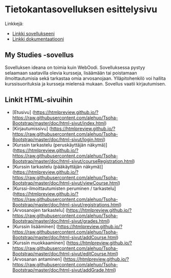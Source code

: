 # Tietokantasovelluksen esittelysivu

Linkkejä:

* [Linkki sovellukseeni](https://ahuotala.users.cs.helsinki.fi/oodi)
* [Linkki dokumentaatiooni](https://github.com/alehuo/Tsoha-Bootstrap/blob/master/doc/dokumentaatio.pdf)

## My Studies -sovellus

Sovelluksen ideana on toimia kuin WebOodi. Sovelluksessa pystyy selaamaan saatavilla olevia kursseja, lisäämään tai poistamaan ilmoittautumisia sekä tarkastaa omia arvosanojaan. Ylläpitohenkilö voi hallita kurssisuorituksia ja kursseja mielensä mukaan. Sovellus vaatii kirjautumisen.

## Linkit HTML-sivuihin

* [Etusivu] (https://htmlpreview.github.io/?https://raw.githubusercontent.com/alehuo/Tsoha-Bootstrap/master/doc/html-sivut/index.html)
* [Kirjautumissivu] (https://htmlpreview.github.io/?https://raw.githubusercontent.com/alehuo/Tsoha-Bootstrap/master/doc/html-sivut/login.html)
* [Kurssin tarkastelu (peruskäyttäjän näkymä)] (https://htmlpreview.github.io/?https://raw.githubusercontent.com/alehuo/Tsoha-Bootstrap/master/doc/html-sivut/courseRegistration.html)
* [Kurssin tarkastelu (pääkäyttäjän näkymä)] (https://htmlpreview.github.io/?https://raw.githubusercontent.com/alehuo/Tsoha-Bootstrap/master/doc/html-sivut/viewCourse.html)
* [Kurssi-ilmoittautumisten peruminen / tarkastelu] (https://htmlpreview.github.io/?https://raw.githubusercontent.com/alehuo/Tsoha-Bootstrap/master/doc/html-sivut/registrations.html)
* [Arvosanojen tarkastelu] (https://htmlpreview.github.io/?https://raw.githubusercontent.com/alehuo/Tsoha-Bootstrap/master/doc/html-sivut/grades.html)
* [Kurssin lisääminen] (https://htmlpreview.github.io/?https://raw.githubusercontent.com/alehuo/Tsoha-Bootstrap/master/doc/html-sivut/addCourse.html)
* [Kurssin muokkaaminen] (https://htmlpreview.github.io/?https://raw.githubusercontent.com/alehuo/Tsoha-Bootstrap/master/doc/html-sivut/editCourse.html)
* [Arvosanan antaminen] (https://htmlpreview.github.io/?https://raw.githubusercontent.com/alehuo/Tsoha-Bootstrap/master/doc/html-sivut/addGrade.html)